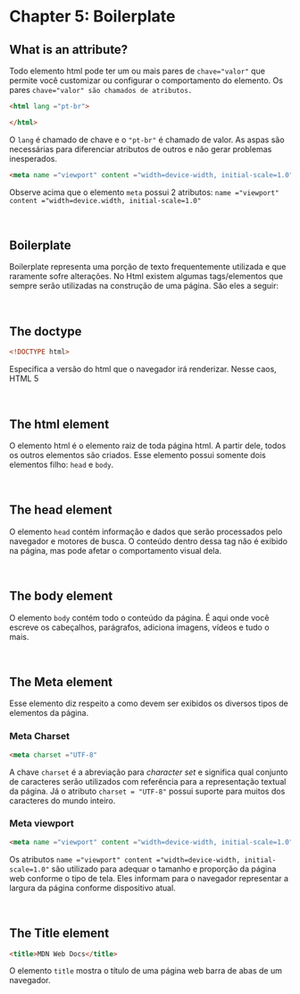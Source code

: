 # Chapter 5: Boilerplate</h2>

  ## What is an attribute?

   <p>Todo elemento html pode ter um ou mais pares de <code>chave="valor"</code> que permite você customizar ou configurar o comportamento do elemento. Os pares <code>chave="valor" são chamados de atributos.</code></p>

  ```html
  <html lang ="pt-br">
  
  </html>
  ```

   <p>O <code>lang</code> é chamado de chave e o <code>"pt-br"</code> é chamado de valor. As aspas são necessárias para diferenciar atributos de outros e não gerar problemas inesperados.</p>

  ```html
  <meta name ="viewport" content ="width=device-width, initial-scale=1.0">
  ```

   <p>Observe acima que o elemento <code>meta</code> possui 2 atributos: <code>name ="viewport" content ="width=device.width, initial-scale=1.0"</code></p>

  <br>

  ## Boilerplate

   <p>Boilerplate representa uma porção de texto frequentemente utilizada e que raramente sofre alterações. No Html existem algumas tags/elementos que sempre serão utilizadas na construção de uma página. São eles a seguir:</p>

  <br>

  ## The doctype

  ```html
  <!DOCTYPE html>
  ```

   <p>Especifica a versão do html que o navegador irá renderizar. Nesse caos, HTML 5</p>

  <br>

  ## The html element

   <p>O elemento html é o elemento raiz de toda página html. A partir dele, todos os outros elementos são criados. Esse elemento possui somente dois elementos filho: <code>head</code> e <code>body</code>.</p>

  <br>

  ## The head element

   <p>O elemento <code>head</code> contém informação e dados que serão processados pelo navegador e motores de busca. O conteúdo dentro dessa tag não é exibido na página, mas pode afetar o comportamento visual dela.</p>

  <br>

  ## The body element

   <p>O elemento <code>body</code> contém todo o conteúdo da página. É aqui onde você escreve os cabeçalhos, parágrafos, adiciona imagens, vídeos e tudo o mais.</p>

  <br>

  ## The Meta element

   <p>Esse elemento diz respeito a como devem ser exibidos os diversos tipos de elementos da página.</p>

   ### Meta Charset

  ```html
  <meta charset ="UTF-8"
  ```

   <p>A chave <code>charset</code> é a abreviação para <i>character set</i> e significa qual conjunto de caracteres serão utilizados com referência para a representação textual da página. Já o atributo <code>charset = "UTF-8"</code> possui suporte para muitos dos caracteres do mundo inteiro.</p>

   ### Meta viewport

  ```html
  <meta name ="viewport" content ="width=device-width, initial-scale=1.0">
  ```

   <p>Os atributos <code>name ="viewport" content ="width=device-width, initial-scale=1.0"</code> são utilizado para adequar o tamanho e proporção da página web conforme o tipo de tela. Eles informam para o navegador representar a largura da página conforme dispositivo atual.</p>

  <br>

  ## The Title element

  ```html
  <title>MDN Web Docs</title>
  ```

   <p>O elemento <code>title</code> mostra o título de uma página web barra de abas de um navegador.</p>
